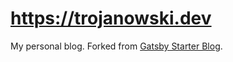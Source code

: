 # <https://trojanowski.dev>

My personal blog. Forked from [Gatsby Starter Blog](https://github.com/gatsbyjs/gatsby-starter-blog).
